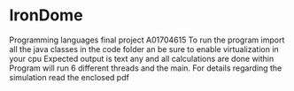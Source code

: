 # IronDome
Programming languages final project A01704615
To run the program import all the java classes in the code folder an be sure to enable virtualization in your cpu
Expected output is text any and all calculations are done within
Program will run 6 different threads and the main.
For details regarding the simulation read the enclosed pdf
